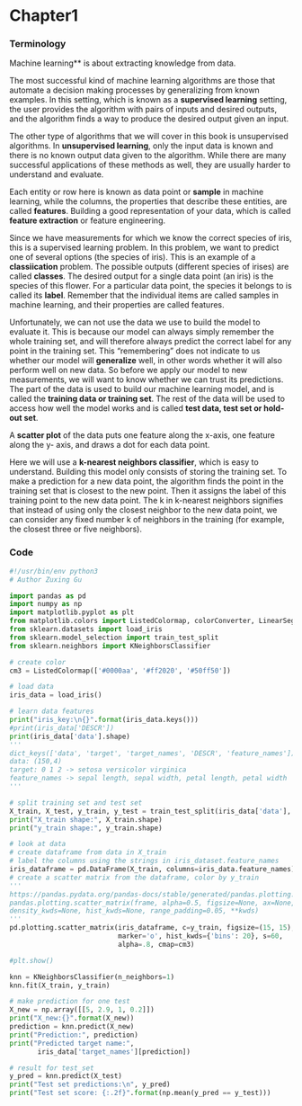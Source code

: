 # Chapter1

### Terminology

Machine learning** is about extracting knowledge from data.

The most successful kind of machine learning algorithms are those that automate a decision making processes by generalizing from known examples. In this setting, which is known as a **supervised learning** setting, the user provides the algorithm with pairs of inputs and desired outputs, and the algorithm finds a way to produce the desired output given an input.

The other type of algorithms that we will cover in this book is unsupervised algorithms. In **unsupervised learning**, only the input data is known and there is no known output data given to the algorithm. While there are many successful applications of these methods as well, they are usually harder to understand and evaluate.

Each entity or row here is known as data point or **sample** in machine learning, while the columns, the properties that describe these entities, are called **features**. Building a good representation of your data, which is called **feature extraction** or feature engineering.

Since we have measurements for which we know the correct species of iris, this is a supervised learning problem. In this problem, we want to predict one of several options (the species of iris). This is an example of a **classiication** problem. The possible outputs (different species of irises) are called **classes**. The desired output for a single data point (an iris) is the species of this flower. For a particular data point, the species it belongs to is called its **label**. Remember that the individual items are called samples in machine learning, and their properties are called features.

Unfortunately, we can not use the data we use to build the model to evaluate it. This is because our model can always simply remember the whole training set, and will therefore always predict the correct label for any point in the training set. This “remembering” does not indicate to us whether our model will **generalize** well, in other words whether it will also perform well on new data. So before we apply our model to new measurements, we will want to know whether we can trust its predictions. The part of the data is used to build our machine learning model, and is called the **training data or training set**. The rest of the data will be used to access how well the model works and is called **test data, test set or hold-out set**.

A **scatter plot** of the data puts one feature along the x-axis, one feature along the y-
axis, and draws a dot for each data point.

Here we will use a **k-nearest neighbors classifier**, which is easy to understand. Building this model only consists of storing the training set. To make a prediction for a new data point, the algorithm finds the point in the training set that is closest to the new point. Then it assigns the label of this training point to the new data point. The k in k-nearest neighbors signifies that instead of using only the closest neighbor to the new data point, we can consider any fixed number k of neighbors in the training (for example, the closest three or five neighbors). 

### Code

```python
#!/usr/bin/env python3
# Author Zuxing Gu

import pandas as pd
import numpy as np
import matplotlib.pyplot as plt
from matplotlib.colors import ListedColormap, colorConverter, LinearSegmentedColormap
from sklearn.datasets import load_iris
from sklearn.model_selection import train_test_split
from sklearn.neighbors import KNeighborsClassifier

# create color
cm3 = ListedColormap(['#0000aa', '#ff2020', '#50ff50'])

# load data
iris_data = load_iris()

# learn data features
print("iris_key:\n{}".format(iris_data.keys()))
#print(iris_data['DESCR'])
print(iris_data['data'].shape)
'''
dict_keys(['data', 'target', 'target_names', 'DESCR', 'feature_names'])
data: (150,4)
target: 0 1 2 -> setosa versicolor virginica
feature_names -> sepal length, sepal width, petal length, petal width
'''

# split training set and test set
X_train, X_test, y_train, y_test = train_test_split(iris_data['data'], iris_data['target'], random_state=0)
print("X_train shape:", X_train.shape)
print("y_train shape:", y_train.shape)

# look at data
# create dataframe from data in X_train
# label the columns using the strings in iris_dataset.feature_names
iris_dataframe = pd.DataFrame(X_train, columns=iris_data.feature_names)
# create a scatter matrix from the dataframe, color by y_train
'''
https://pandas.pydata.org/pandas-docs/stable/generated/pandas.plotting.scatter_matrix.html
pandas.plotting.scatter_matrix(frame, alpha=0.5, figsize=None, ax=None, grid=False, diagonal='hist', marker='.', 
density_kwds=None, hist_kwds=None, range_padding=0.05, **kwds)
'''
pd.plotting.scatter_matrix(iris_dataframe, c=y_train, figsize=(15, 15),
                           marker='o', hist_kwds={'bins': 20}, s=60,
                           alpha=.8, cmap=cm3)

#plt.show()

knn = KNeighborsClassifier(n_neighbors=1)
knn.fit(X_train, y_train)

# make prediction for one test
X_new = np.array([[5, 2.9, 1, 0.2]])
print("X_new:{}".format(X_new))
prediction = knn.predict(X_new)
print("Prediction:", prediction)
print("Predicted target name:",
       iris_data['target_names'][prediction])

# result for test_set
y_pred = knn.predict(X_test)
print("Test set predictions:\n", y_pred)
print("Test set score: {:.2f}".format(np.mean(y_pred == y_test)))
```


